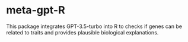 # meta-gpt-R
This package integrates GPT-3.5-turbo into R to checks if genes can be related to traits and provides plausible biological explanations.
